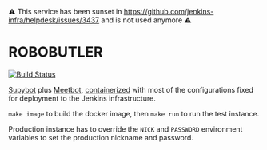 ⚠️ This service has been sunset in https://github.com/jenkins-infra/helpdesk/issues/3437 and is not used anymore ⚠️

ROBOBUTLER
==========
[![Build Status](http://ci.jenkins-ci.org/job/infra_robobutler/badge/icon)](http://ci.jenkins-ci.org/job/infra_robobutler/)

[Supybot](http://supybook.fealdia.org/devel/) plus [Meetbot](https://wiki.debian.org/MeetBot), [containerized](https://www.docker.io/) with most of the configurations fixed for deployment to the Jenkins infrastructure.

`make image` to build the docker image, then `make run` to run the test instance.

Production instance has to override the `NICK` and `PASSWORD` environment variables to set the production nickname and password.
